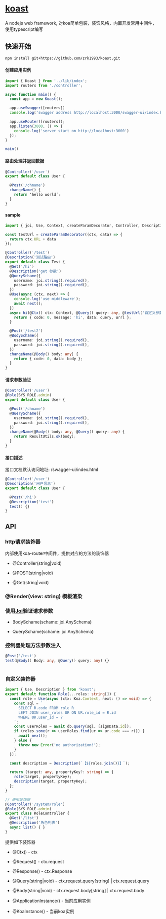 # [koast](https://github.com/zrk1993/koast)

A nodejs web framework, 对koa简单包装，装饰风格，内置开发常用中间件，使用typescript编写

## 快速开始

``` bash
npm install git+https://github.com/zrk1993/koast.git
```


#### 创建应用实例

```typescript main.ts
import { Koast } from '../lib/index';
import routers from './controller';

async function main() {
  const app = new Koast();

  app.useSwagger([routers])
  console.log('swagger address http://localhost:3000/swagger-ui/index.html')

  app.useRouter([routers]);
  app.listen(3000, () => {
    console.log('server start on http://localhost:3000')
  });
}

main()
```

#### 路由处理并返回数据

```typescript controller/user.ts
@Controller('/user')
export default class User {

  @Post('/chname')
  changeName() {
    return ‘hello world’;
  }
}
```

#### sample

```typescript controller/user.ts
import { joi, Use, Context, createParamDecorator, Controller, Description, Get, QuerySchame, Ctx, Query, Post, Body, BodySchame } from '../lib/index';

const testUrl = createParamDecorator((ctx, data) => {
  return ctx.URL + data
});

@Controller('/test')
@Description('测试路由')
export default class Test {
  @Get('/hi')
  @Description('get 参数')
  @QuerySchame({
    username: joi.string().required(),
    password: joi.string().required(),
  })
  @Use(async (ctx, next) => {
    console.log('use middleware');
    await next();
  })
  async hi(@Ctx() ctx: Context, @Query() query: any, @testUrl('自定义参数装饰器') urrl: any) {
    return { code: 0, message: 'hi', data: query, urrl };
  }

  @Post('/test2')
  @BodySchame({
    username: joi.string().required(),
    password: joi.string().required(),
  })
  changeName(@Body() body: any) {
    return { code: 0, data: body };
  }
}

```


#### 请求参数验证

```typescript
@Controller('/user')
@Role(SYS_ROLE.admin)
export default class User {

  @Post('/chname')
  @QuerySchame({
    username: joi.string().required(),
    password: joi.string().required(),
  })
  changeName(@Body() body: any, @Query() query: any) {
    return ResultUtils.ok(body);
  }
}

```

#### 接口描述

接口文档默认访问地址: /swagger-ui/index.html

```typescript
@Controller('/user')
@Description('用户信息')
export default class User {

  @Post('/hi')
  @Description('test')
  test() {}
}

```

## API

### http请求装饰器

内部使用koa-router中间件，提供对应的方法的装饰器

- @Controller(string|void)

- @POST(string|void)

- @Get(string|void)

### @Render(view: string) 模板渲染


### 使用[Joi](https://www.npmjs.com/package/joi)验证请求参数

- BodySchame(schame: joi.AnySchema)

- QuerySchame(schame: joi.AnySchema)


### 控制器处理方法参数注入

```typescript
@Post('/test')
test(@Body() Body: any, @Query() query: any) {}
  
 ```

 
### 自定义装饰器

```typescript
import { Use, Description } from 'koast';
export default function Role(...roles: string[]) {
  const role = Use(async (ctx: Koa.Context, next: () => void) => {
    const sql = `
      SELECT R.code FROM role R
      LEFT JOIN user_roles UR ON UR.role_id = R.id
      WHERE UR.user_id = ?
    `;
    const userRoles = await db.query(sql, [signData.id]);
    if (roles.some(r => userRoles.find(ur => ur.code === r))) {
      await next();
    } else {
      throw new Error('no authorization!');
    }
  });

  const description = Description(`【${roles.join()}】`);

  return (target: any, propertyKey?: string) => {
    role(target, propertyKey);
    description(target, propertyKey);
  };
}  

// 使用装饰器
@Controller('/system/role')
@Role(SYS_ROLE.admin)
export class RoleController {
  @Get('/list')
  @Description('角色列表')
  async list() { }
}
 ```
 
 提供如下装饰器

- @Ctx() - ctx
- @Request() - ctx.request
- @Response() - ctx.Response
- @Query(string|void) - ctx.request.query[string] | ctx.request.query
- @Body(string|void) - ctx.request.body[string] | ctx.request.body

- @ApplicationInstance() - 当前应用实例
- @KoaInstance() - 当前koa实例
